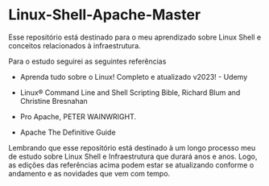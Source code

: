 # Linux-Shell-Apache-Master
Esse repositório está destinado para o meu aprendizado sobre Linux Shell e conceitos relacionados à infraestrutura.

Para o estudo seguirei as seguintes referências

- Aprenda tudo sobre o Linux! Completo e atualizado v2023! - Udemy

- Linux® Command Line and Shell Scripting Bible, Richard Blum and Christine Bresnahan

- Pro Apache, PETER WAINWRIGHT.

- Apache The Definitive Guide

Lembrando que esse repositório está destinado à um longo processo meu de estudo sobre Linux Shell e Infraestrutura que durará anos e anos. Logo, as edições das referências acima podem estar se atualizando conforme o andamento e as novidades que vem com tempo.

